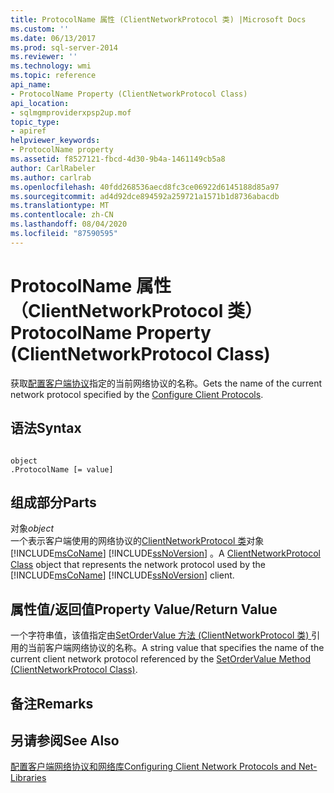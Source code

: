```yaml
---
title: ProtocolName 属性 (ClientNetworkProtocol 类) |Microsoft Docs
ms.custom: ''
ms.date: 06/13/2017
ms.prod: sql-server-2014
ms.reviewer: ''
ms.technology: wmi
ms.topic: reference
api_name:
- ProtocolName Property (ClientNetworkProtocol Class)
api_location:
- sqlmgmproviderxpsp2up.mof
topic_type:
- apiref
helpviewer_keywords:
- ProtocolName property
ms.assetid: f8527121-fbcd-4d30-9b4a-1461149cb5a8
author: CarlRabeler
ms.author: carlrab
ms.openlocfilehash: 40fdd268536aecd8fc3ce06922d6145188d85a97
ms.sourcegitcommit: ad4d92dce894592a259721a1571b1d8736abacdb
ms.translationtype: MT
ms.contentlocale: zh-CN
ms.lasthandoff: 08/04/2020
ms.locfileid: "87590595"
---
```

# <a name="protocolname-property-clientnetworkprotocol-class"></a><span data-ttu-id="51c7e-102">ProtocolName 属性（ClientNetworkProtocol 类）</span><span class="sxs-lookup"><span data-stu-id="51c7e-102">ProtocolName Property (ClientNetworkProtocol Class)</span></span>
  <span data-ttu-id="51c7e-103">获取[配置客户端协议](https://technet.microsoft.com/library/ms181035.aspx)指定的当前网络协议的名称。</span><span class="sxs-lookup"><span data-stu-id="51c7e-103">Gets the name of the current network protocol specified by the [Configure Client Protocols](https://technet.microsoft.com/library/ms181035.aspx).</span></span>  
  
## <a name="syntax"></a><span data-ttu-id="51c7e-104">语法</span><span class="sxs-lookup"><span data-stu-id="51c7e-104">Syntax</span></span>  
  
```  
  
object  
.ProtocolName [= value]  
```  
  
## <a name="parts"></a><span data-ttu-id="51c7e-105">组成部分</span><span class="sxs-lookup"><span data-stu-id="51c7e-105">Parts</span></span>  
 <span data-ttu-id="51c7e-106">对象</span><span class="sxs-lookup"><span data-stu-id="51c7e-106">*object*</span></span>  
 <span data-ttu-id="51c7e-107">一个表示客户端使用的网络协议的[ClientNetworkProtocol 类](clientnetworkprotocol-class.md)对象 [!INCLUDE[msCoName](../../../includes/msconame-md.md)] [!INCLUDE[ssNoVersion](../../../includes/ssnoversion-md.md)] 。</span><span class="sxs-lookup"><span data-stu-id="51c7e-107">A [ClientNetworkProtocol Class](clientnetworkprotocol-class.md) object that represents the network protocol used by the [!INCLUDE[msCoName](../../../includes/msconame-md.md)] [!INCLUDE[ssNoVersion](../../../includes/ssnoversion-md.md)] client.</span></span>  
  
## <a name="property-valuereturn-value"></a><span data-ttu-id="51c7e-108">属性值/返回值</span><span class="sxs-lookup"><span data-stu-id="51c7e-108">Property Value/Return Value</span></span>  
 <span data-ttu-id="51c7e-109">一个字符串值，该值指定由[SetOrderValue 方法 (ClientNetworkProtocol 类) ](https://technet.microsoft.com/library/ms179295.aspx)引用的当前客户端网络协议的名称。</span><span class="sxs-lookup"><span data-stu-id="51c7e-109">A string value that specifies the name of the current client network protocol referenced by the [SetOrderValue Method (ClientNetworkProtocol Class)](https://technet.microsoft.com/library/ms179295.aspx).</span></span>  
  
## <a name="remarks"></a><span data-ttu-id="51c7e-110">备注</span><span class="sxs-lookup"><span data-stu-id="51c7e-110">Remarks</span></span>  
  
## <a name="see-also"></a><span data-ttu-id="51c7e-111">另请参阅</span><span class="sxs-lookup"><span data-stu-id="51c7e-111">See Also</span></span>  
 [<span data-ttu-id="51c7e-112">配置客户端网络协议和网络库</span><span class="sxs-lookup"><span data-stu-id="51c7e-112">Configuring Client Network Protocols and Net-Libraries</span></span>](https://technet.microsoft.com/library/ms181035.aspx)  
  
  
